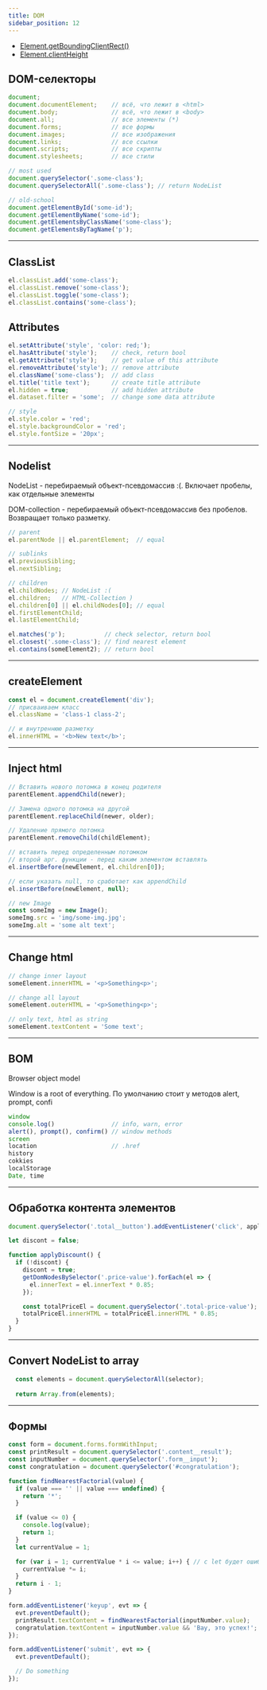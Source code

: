 ```yaml
---
title: DOM
sidebar_position: 12
---
```


- [Element.getBoundingClientRect()](https://developer.mozilla.org/ru/docs/Web/API/Element/getBoundingClientRect)
- [Element.clientHeight](https://developer.mozilla.org/ru/docs/Web/API/Element/clientHeight)

## DOM-селекторы

```js
document;
document.documentElement;    // всё, что лежит в <html>
document.body;               // всё, что лежит в <body>
document.all;                // все элементы (*)
document.forms;              // все формы
document.images;             // все изображения
document.links;              // все ссылки
document.scripts;            // все скрипты
document.stylesheets;        // все стили

// most used
document.querySelector('.some-class');
document.querySelectorAll('.some-class'); // return NodeList

// old-school
document.getElementById('some-id');
document.getElementByName('some-id');
document.getElementsByClassName('some-class');
document.getElementsByTagName('p');
```

---

## ClassList

```js
el.classList.add('some-class');
el.classList.remove('some-class');
el.classList.toggle('some-class');
el.classList.contains('some-class');
```

## Attributes

```js
el.setAttribute('style', 'color: red;');
el.hasAttribute('style');    // check, return bool
el.getAttribute('style');    // get value of this attribute
el.removeAttribute('style'); // remove attribute
el.className('some-class');  // add class
el.title('title text');      // create title attribute
el.hidden = true;            // add hidden attribute
el.dataset.filter = 'some';  // change some data attribute

// style
el.style.color = 'red';
el.style.backgroundColor = 'red';
el.style.fontSize = '20px';
```

---

## Nodelist

NodeList - перебираемый объект-псевдомассив :(. Включает пробелы, как отдельные элементы

DOM-collection - перебираемый объект-псевдомассив без пробелов. Возвращает только разметку.

```js
// parent
el.parentNode || el.parentElement;  // equal

// sublinks
el.previousSibling;
el.nextSibling;

// children
el.childNodes; // NodeList :(
el.children;   // HTML-Collection )
el.children[0] || el.childNodes[0]; // equal
el.firstElementChild;
el.lastElementChild;

el.matches('p');           // check selector, return bool
el.closest('.some-class'); // find nearest element
el.contains(someElement2); // return bool
```

---

## createElement

```js
const el = document.createElement('div');
// присваиваем класс
el.className = 'class-1 class-2';

// и внутреннюю разметку
el.innerHTML = '<b>New text</b>';
```

---

## Inject html

```js
// Вставить нового потомка в конец родителя
parentElement.appendChild(newer);

// Замена одного потомка на другой
parentElement.replaceChild(newer, older);

// Удаление прямого потомка
parentElement.removeChild(childElement);

// вставить перед определенным потомком
// второй арг. функции - перед каким элементом вставлять
el.insertBefore(newElement, el.children[0]);

// если указать null, то сработает как appendChild
el.insertBefore(newElement, null);

// new Image
const someImg = new Image();
someImg.src = 'img/some-img.jpg';
someImg.alt = 'some alt text';
```

---

## Change html

```js
// change inner layout
someElement.innerHTML = '<p>Something<p>';

// change all layout
someElement.outerHTML = '<p>Something<p>';

// only text, html as string
someElement.textContent = 'Some text';
```

---

## BOM

Browser object model

Window is a root of everything. По умолчанию стоит у методов alert, prompt, confi

```js
window
console.log()                // info, warn, error
alert(), prompt(), confirm() // window methods
screen
location                     // .href
history
cokkies
localStorage
Date, time
```

---

## Обработка контента элементов

```js
document.querySelector('.total__button').addEventListener('click', applyDiscount);

let discont = false;

function applyDiscount() {
  if (!discont) {
    discont = true;
    getDomNodesBySelector('.price-value').forEach(el => {
      el.innerText = el.innerText * 0.85;
    });

    const totalPriceEl = document.querySelector('.total-price-value');
    totalPriceEl.innerHTML = totalPriceEl.innerHTML * 0.85;   
  }   
}
```

---


## Convert NodeList to array

```js
  const elements = document.querySelectorAll(selector);
  
  return Array.from(elements);
```

---

## Формы

```js
const form = document.forms.formWithInput;
const printResult = document.querySelector('.content__result');
const inputNumber = document.querySelector('.form__input');
const congratulation = document.querySelector('#congratulation');

function findNearestFactorial(value) {
  if (value === '' || value === undefined) {
    return '*';
  }

  if (value <= 0) {
    console.log(value);
    return 1;
  }
  let currentValue = 1;

  for (var i = 1; currentValue * i <= value; i++) { // c let будет ошибка
    currentValue *= i;
  }
  return i - 1;
}

form.addEventListener('keyup', evt => {
  evt.preventDefault();
  printResult.textContent = findNearestFactorial(inputNumber.value);
  congratulation.textContent = inputNumber.value && 'Вау, это успех!';
});

form.addEventListener('submit', evt => {
  evt.preventDefault();

  // Do something
});
```
